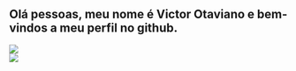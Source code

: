 ## Olá pessoas, meu nome é Victor Otaviano e bem-vindos a meu perfil no github.

<div>
  <a href="https://github.com/Espadasin">
    <img src="https://github-readme-stats.vercel.app/api?username=espadasin&show_icons=true&theme=dark#gh-dark-mode-only)](https://github.com/anuraghazra/github-readme-stats#gh-dark-mode-only">
  </a>
</div>

<div>
  <img src="https://skillicons.dev/icons?i=js,html,css,godot"> 
</div>
